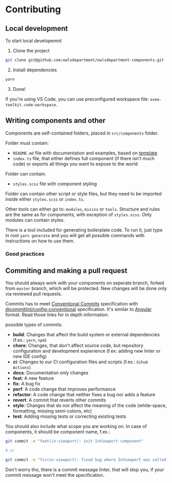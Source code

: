 # Contributing

## Local development

To start local developemnt

1. Clone the project

```bash
git clone git@github.com:owlsdepartment/owlsdepartment-components.git
```

2. Install dependencies

```bash
yarn
```

3. Done!

If you're using VS Code, you can use preconfigured workspace file: `ovee-toolkit.code-workspace`.

## Writing components and other

<!-- TODO: -->
Components are self-contained folders, placed in `src/components` folder.

Folder must contain:
 - `README.md` file with documentation and examples, based on [template](/scripts/templates/readme_template.md)
 - `index.ts` file, that either defines full component (if there isn't much code) or exports all things you want to expose to the world

Folder can contain:
 - `styles.scss` file with component styling

Folder can contain other script or style files, but they need to be imported inside either `styles.scss` or `index.ts`.

Other tools can either go to: `modules`, `mixins` or `tools`. Structure and rules are the same as for components, with exception of `styles.scss`. Only modules can contain styles.

There is a tool included for generating boilerplate code. To run it, just type in root `yarn generate` and you will get all possible commands with instructions on how to use them.

### Good practices

<!-- TODO: -->

## Commiting and making a pull request

You should always work with your components on seperate branch, forked from `master` branch, which will be protected. New changes will be done only via reviewed pull requests.

Commits has to meet [Conventional Commits](https://www.conventionalcommits.org/en/v1.0.0/) specification with [@commitlint/config-conventional](https://github.com/conventional-changelog/commitlint/tree/master/@commitlint/config-conventional) specification. It's similar to [Angular](https://github.com/angular/angular/blob/master/CONTRIBUTING.md#-commit-message-format) format. Read those links for in depth information.

possible types of commits:
 - __build__: Changes that affect the build system or external dependencies (f.ex.: `yarn`, `npm`)
 - __chore__: Changes, that don't affect source code, but repository configuration and development expierience (f.ex: adding new linter or new IDE config)
 - __ci__: Changes to our CI configuration files and scripts (f.ex.: `Gihub Actions`)
 - __docs__: Documentation only changes
 - __feat__: A new feature
 - __fix__: A bug fix
 - __perf__: A code change that improves performance
 - __refactor__: A code change that neither fixes a bug nor adds a feature
 - __revert__: A commit that reverts other commits
 - __style__: Changes that do not affect the meaning of the code (white-space, formatting, missing semi-colons, etc)
 - __test__: Adding missing tests or correcting existing tests

You should also include what scope you are working on. In case of components, it should be component name, f.ex.:

```bash
git commit -m "feat(in-viewport): init InViewport component"

# or

git commit -m "fix(in-viewport): fixed bug where InViewport was called only once"
```

Don't worry tho, there is a commit message linter, that will stop you, if your commit message won't meet the specification.
